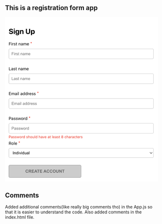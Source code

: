 ## This is a registration form app
![Getting Started](./app.png)

## Comments
Added additional comments(like really big comments tho) in the App.js so that it is easier to understand the code. Also added comments in the index.html file.